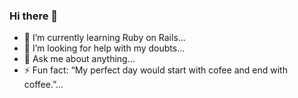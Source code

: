 ### Hi there 👋


- 🌱 I’m currently learning Ruby on Rails...
- 🤔 I’m looking for help with my doubts...
- 💬 Ask me about anything...
- ⚡ Fun fact: “My perfect day would start with cofee and end with coffee.”...

